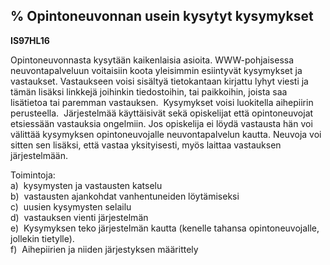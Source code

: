 % Opintoneuvonnan usein kysytyt kysymykset
-----------------------------------------------------

**IS97HL16**

Opintoneuvonnasta kysytään kaikenlaisia asioita. WWW-pohjaisessa
neuvontapalveluun voitaisiin koota yleisimmin esiintyvät kysymykset ja
vastaukset. Vastaukseen voisi sisältyä tietokantaan kirjattu lyhyt
viesti ja tämän lisäksi linkkejä joihinkin tiedostoihin, tai paikkoihin,
joista saa lisätietoa tai paremman vastauksen.  Kysymykset voisi
luokitella aihepiirin perusteella.  Järjestelmää käyttäisivät sekä
opiskelijat että opintoneuvojat etsiessään vastauksia ongelmiin. Jos
opiskelija ei löydä vastausta hän voi välittää kysymyksen
opintoneuvojalle neuvontapalvelun kautta. Neuvoja voi sitten sen
lisäksi, että vastaa yksityisesti, myös laittaa vastauksen
järjestelmään.

Toimintoja: \
a)  kysymysten ja vastausten katselu \
b)  vastausten ajankohdat vanhentuneiden löytämiseksi \
c)  uusien kysymysten selailu \
d)  vastauksen vienti järjestelmän \
e)  Kysymyksen teko järjestelmän kautta (kenelle tahansa
opintoneuvojalle, jollekin tietylle). \
f)  Aihepiirien ja niiden järjestyksen määrittely \
 
